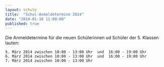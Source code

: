 ```yaml
---
layout: schule
title:  "Schul-Anmeldetermine 2014"
date: "2014-01-10 11:00:00"
published: true
---
```


Die Anmeldetermine für die neuen Schülerinnen ud Schüler der 5. Klassen lauten:

	5. März 2014 zwischen 10:00 - 13:00 Uhr  und  16:00 - 19:00 Uhr
	6. März 2014 zwischen 10:00 - 13:00 Uhr  und  16:00 - 19:00 Uhr
	7. März 2014 zwischen 10:00 - 13:00 Uhr 